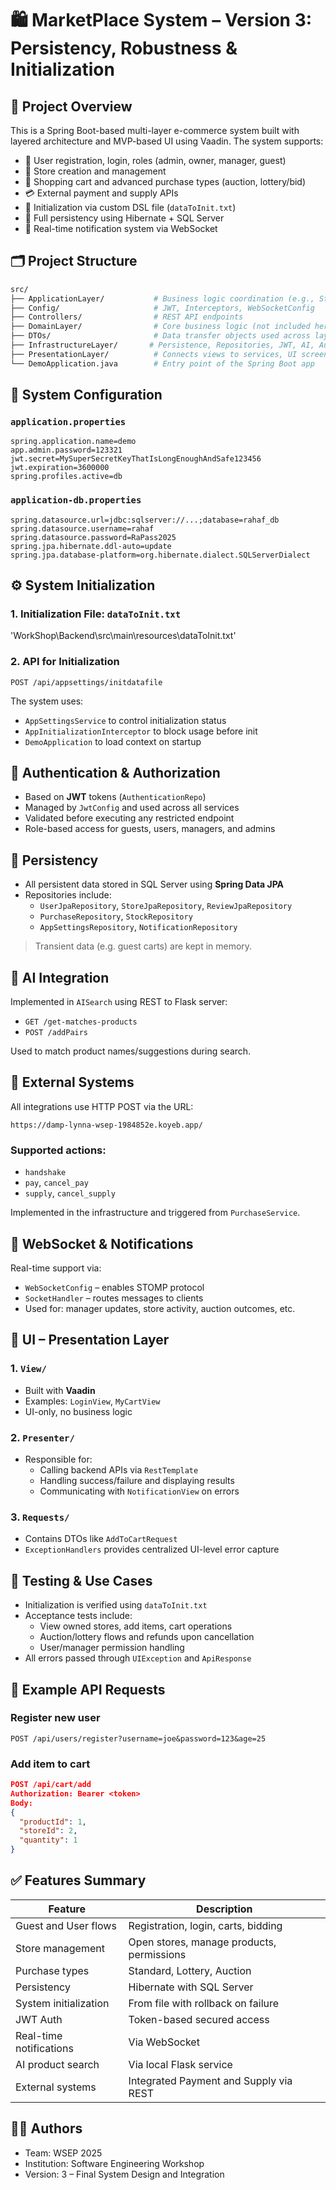 
# 🛍️ MarketPlace System – Version 3: Persistency, Robustness & Initialization

## 📌 Project Overview
This is a Spring Boot-based multi-layer e-commerce system built with layered architecture and MVP-based UI using Vaadin. The system supports:

- 🧾 User registration, login, roles (admin, owner, manager, guest)
- 🏬 Store creation and management
- 🛒 Shopping cart and advanced purchase types (auction, lottery/bid)
- 💳 External payment and supply APIs
- 🔁 Initialization via custom DSL file (`dataToInit.txt`)
- 💾 Full persistency using Hibernate + SQL Server
- 📡 Real-time notification system via WebSocket

## 🗂️ Project Structure

```bash
src/
├── ApplicationLayer/           # Business logic coordination (e.g., StoreService)
├── Config/                     # JWT, Interceptors, WebSocketConfig
├── Controllers/                # REST API endpoints
├── DomainLayer/                # Core business logic (not included here)
├── DTOs/                       # Data transfer objects used across layers
├── InfrastructureLayer/       # Persistence, Repositories, JWT, AI, Auth
├── PresentationLayer/          # Connects views to services, UI screens and Request DTOs and ExceptionHandlers
└── DemoApplication.java        # Entry point of the Spring Boot app
```

## 🔧 System Configuration

### `application.properties`
```properties
spring.application.name=demo
app.admin.password=123321
jwt.secret=MySuperSecretKeyThatIsLongEnoughAndSafe123456
jwt.expiration=3600000
spring.profiles.active=db
```

### `application-db.properties`
```properties
spring.datasource.url=jdbc:sqlserver://...;database=rahaf_db
spring.datasource.username=rahaf
spring.datasource.password=RaPass2025
spring.jpa.hibernate.ddl-auto=update
spring.jpa.database-platform=org.hibernate.dialect.SQLServerDialect
```

## ⚙️ System Initialization

### 1. Initialization File: `dataToInit.txt`
'WorkShop\Backend\src\main\resources\dataToInit.txt'

### 2. API for Initialization
```http
POST /api/appsettings/initdatafile
```

The system uses:
- `AppSettingsService` to control initialization status
- `AppInitializationInterceptor` to block usage before init
- `DemoApplication` to load context on startup

## 🔐 Authentication & Authorization

- Based on **JWT** tokens (`AuthenticationRepo`)
- Managed by `JwtConfig` and used across all services
- Validated before executing any restricted endpoint
- Role-based access for guests, users, managers, and admins

## 💾 Persistency

- All persistent data stored in SQL Server using **Spring Data JPA**
- Repositories include:
  - `UserJpaRepository`, `StoreJpaRepository`, `ReviewJpaRepository`
  - `PurchaseRepository`, `StockRepository`
  - `AppSettingsRepository`, `NotificationRepository`

> Transient data (e.g. guest carts) are kept in memory.

## 🧠 AI Integration

Implemented in `AISearch` using REST to Flask server:
- `GET /get-matches-products`
- `POST /addPairs`

Used to match product names/suggestions during search.

## 🔌 External Systems

All integrations use HTTP POST via the URL:
```
https://damp-lynna-wsep-1984852e.koyeb.app/
```

### Supported actions:
- `handshake`
- `pay`, `cancel_pay`
- `supply`, `cancel_supply`

Implemented in the infrastructure and triggered from `PurchaseService`.

## 📡 WebSocket & Notifications

Real-time support via:
- `WebSocketConfig` – enables STOMP protocol
- `SocketHandler` – routes messages to clients
- Used for: manager updates, store activity, auction outcomes, etc.

## 🎨 UI – Presentation Layer

### 1. `View/`
- Built with **Vaadin**
- Examples: `LoginView`, `MyCartView`
- UI-only, no business logic

### 2. `Presenter/`
- Responsible for:
  - Calling backend APIs via `RestTemplate`
  - Handling success/failure and displaying results
  - Communicating with `NotificationView` on errors

### 3. `Requests/`
- Contains DTOs like `AddToCartRequest`
- `ExceptionHandlers` provides centralized UI-level error capture

## 🧪 Testing & Use Cases

- Initialization is verified using `dataToInit.txt`
- Acceptance tests include:
  - View owned stores, add items, cart operations
  - Auction/lottery flows and refunds upon cancellation
  - User/manager permission handling
- All errors passed through `UIException` and `ApiResponse`

## 📝 Example API Requests

### Register new user
```http
POST /api/users/register?username=joe&password=123&age=25
```

### Add item to cart
```json
POST /api/cart/add
Authorization: Bearer <token>
Body:
{
  "productId": 1,
  "storeId": 2,
  "quantity": 1
}
```

## ✅ Features Summary

| Feature                    | Description                                       |
|---------------------------|---------------------------------------------------|
| Guest and User flows      | Registration, login, carts, bidding              |
| Store management          | Open stores, manage products, permissions        |
| Purchase types            | Standard, Lottery, Auction                       |
| Persistency               | Hibernate with SQL Server                        |
| System initialization     | From file with rollback on failure               |
| JWT Auth                  | Token-based secured access                       |
| Real-time notifications   | Via WebSocket                                     |
| AI product search         | Via local Flask service                          |
| External systems          | Integrated Payment and Supply via REST           |

## 👩‍💻 Authors
- Team: WSEP 2025
- Institution: Software Engineering Workshop
- Version: 3 – Final System Design and Integration
